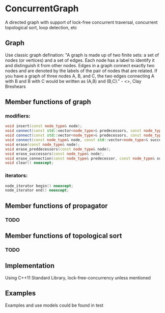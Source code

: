 # **ConcurrentGraph**
A directed graph with support of lock-free concurrent traversal, concurrent topological sort, loop detection, etc

## Graph
Use classic graph defination: 
"A graph is made up of two finite sets: a set of nodes (or vertices) and a set of edges. 
Each node has a label to identify it and distinguish it from other nodes. 
Edges in a graph connect exactly two nodes and are denoted by the labels of the pair of nodes that are related. 
If you have a graph of three nodes A, B, and C, the two edges connecting A with B and B with C would be written as (A,B) and (B,C)." - <<The Art of Concurrency>>, Clay Breshears

## Member functions of graph
### modifiers:
~~~~~~~~~~cpp
void insert(const node_type& node);
void connect(const std::vector<node_type>& predecessors, const node_type& node, const std::vector<node_type>& successors);
void connect(const std::vector<node_type>& predecessors, const node_type& node);
void connect(const node_type& node, const std::vector<node_type>& successors);
void erase(const node_type& node);
void erase_preddecessors(const node_type& node);
void erase_successors(const node_type& node);
void erase_connection(const node_type& predecessor, const node_type& successor);
void clear() noexcept;
~~~~~~~~~~
### iterators:
~~~~~~~~~~cpp
node_iterator begin() noexcept;
node_iterator end() noexcept;
~~~~~~~~~~

## Member functions of propagator
### TODO

## Member functions of topological sort
### TODO

## Implementation
Using C++11 Standard Library, lock-free-concurrency unless mentioned

## Examples
Examples and use models could be found in test

